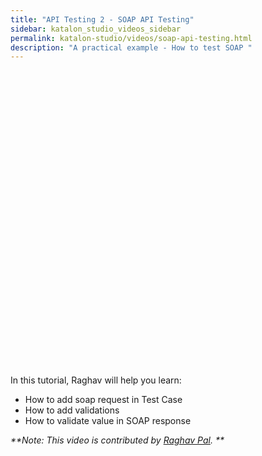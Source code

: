 ```yaml
---
title: "API Testing 2 - SOAP API Testing"
sidebar: katalon_studio_videos_sidebar
permalink: katalon-studio/videos/soap-api-testing.html
description: "A practical example - How to test SOAP "
---
```

<iframe width="840" height="473" src="hhttps://www.youtube.com/embed/i8WL-54BV30" frameborder="0" allow="autoplay; encrypted-media" allowfullscreen="">&nbsp;</iframe>


In this tutorial, Raghav will help you learn:

* How to add soap request in Test Case
* How to add validations
* How to validate value in SOAP response

_**Note: This video is contributed by [Raghav Pal](https://www.youtube.com/channel/UCTt7pyY-o0eltq14glaG5dg). **_
